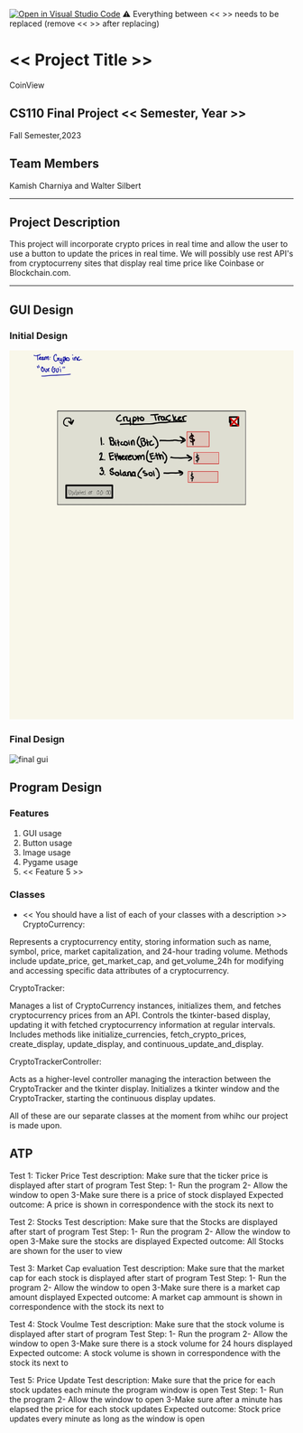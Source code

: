 [![Open in Visual Studio Code](https://classroom.github.com/assets/open-in-vscode-718a45dd9cf7e7f842a935f5ebbe5719a5e09af4491e668f4dbf3b35d5cca122.svg)](https://classroom.github.com/online_ide?assignment_repo_id=12803321&assignment_repo_type=AssignmentRepo)
:warning: Everything between << >> needs to be replaced (remove << >> after replacing)

# << Project Title >>
CoinView
## CS110 Final Project  << Semester, Year >>
Fall Semester,2023
## Team Members

 Kamish Charniya and Walter Silbert 

***

## Project Description

 This project will incorporate crypto prices in real time and allow the user to use a button to update the prices in real time. We will possibly use rest API's from cryptocurreny sites that display real time price like Coinbase or Blockchain.com.

***    

## GUI Design

### Initial Design

![initial gui](assets/gui.jpg)

### Final Design

![final gui](assets/finalgui.jpg)

## Program Design

### Features

1. GUI usage
2. Button usage
3. Image usage
4. Pygame usage
5. << Feature 5 >>

### Classes

- << You should have a list of each of your classes with a description >>
CryptoCurrency:

Represents a cryptocurrency entity, storing information such as name, symbol, price, market capitalization, and 24-hour trading volume.
Methods include update_price, get_market_cap, and get_volume_24h for modifying and accessing specific data attributes of a cryptocurrency.

CryptoTracker:

Manages a list of CryptoCurrency instances, initializes them, and fetches cryptocurrency prices from an API.
Controls the tkinter-based display, updating it with fetched cryptocurrency information at regular intervals.
Includes methods like initialize_currencies, fetch_crypto_prices, create_display, update_display, and continuous_update_and_display.

CryptoTrackerController:

Acts as a higher-level controller managing the interaction between the CryptoTracker and the tkinter display.
Initializes a tkinter window and the CryptoTracker, starting the continuous display updates.

All of these are our separate classes at the moment from whihc our project is made upon.
## ATP
Test 1:  Ticker Price
Test description: Make sure that the ticker price is displayed after start of program
Test Step:  1- Run the program
            2- Allow the window to open 
            3-Make sure there is a price of stock displayed
Expected outcome: A price is shown in correspondence with the stock its next to

Test 2:  Stocks
Test description: Make sure that the Stocks are displayed after start of program
Test Step:  1- Run the program
            2- Allow the window to open 
            3-Make sure the stocks are displayed
Expected outcome: All Stocks are shown for the user to view

Test 3:  Market Cap evaluation
Test description: Make sure that the market cap for each stock is displayed after start of program
Test Step:  1- Run the program
            2- Allow the window to open 
            3-Make sure there is a market cap amount displayed
Expected outcome: A market cap ammount is shown in correspondence with the stock its next to

Test 4:  Stock Voulme
Test description: Make sure that the stock volume is displayed after start of program
Test Step:  1- Run the program
            2- Allow the window to open 
            3-Make sure there is a stock volume for 24 hours displayed
Expected outcome: A stock volume is shown in correspondence with the stock its next to

Test 5:  Price Update
Test description: Make sure that the price for each stock updates each minute the program window is open
Test Step:  1- Run the program
            2- Allow the window to open 
            3-Make sure after a minute has elapsed the price for each stock updates
Expected outcome: Stock price updates every minute as long as the window is open